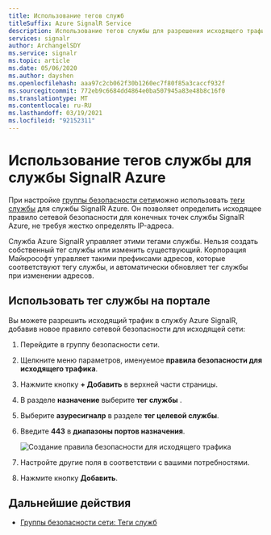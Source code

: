```yaml
---
title: Использование тегов служб
titleSuffix: Azure SignalR Service
description: Использование тегов службы для разрешения исходящего трафика в службу Azure SignalR
services: signalr
author: ArchangelSDY
ms.service: signalr
ms.topic: article
ms.date: 05/06/2020
ms.author: dayshen
ms.openlocfilehash: aaa97c2cb062f30b1260ec7f80f85a3caccf932f
ms.sourcegitcommit: 772eb9c6684dd4864e0ba507945a83e48b8c16f0
ms.translationtype: MT
ms.contentlocale: ru-RU
ms.lasthandoff: 03/19/2021
ms.locfileid: "92152311"
---
```

# <a name="use-service-tags-for-azure-signalr-service"></a>Использование тегов службы для службы SignalR Azure

При настройке [группы безопасности сети](../virtual-network/network-security-groups-overview.md#network-security-groups)можно использовать [теги службы](../virtual-network/network-security-groups-overview.md#service-tags) для службы SignalR Azure. Он позволяет определить исходящее правило сетевой безопасности для конечных точек службы SignalR Azure, не требуя жестко определять IP-адреса.

Служба Azure SignalR управляет этими тегами службы. Нельзя создать собственный тег службы или изменить существующий. Корпорация Майкрософт управляет такими префиксами адресов, которые соответствуют тегу службы, и автоматически обновляет тег службы при изменении адресов.

## <a name="use-service-tag-on-portal"></a>Использовать тег службы на портале

Вы можете разрешить исходящий трафик в службу Azure SignalR, добавив новое правило сетевой безопасности для исходящей сети:

1. Перейдите в группу безопасности сети.

1. Щелкните меню параметров, именуемое **правила безопасности для исходящего трафика**.

1. Нажмите кнопку **+ Добавить** в верхней части страницы.

1. В разделе **назначение** выберите **тег службы** .

1. Выберите **азуресигналр** в разделе **тег целевой службы**.

1. Введите **443** в **диапазоны портов назначения**.

    ![Создание правила безопасности для исходящего трафика](media/howto-service-tags/portal-add-outbound-security-rule.png)

1. Настройте другие поля в соответствии с вашими потребностями.

1. Нажмите кнопку **Добавить**.


## <a name="next-steps"></a>Дальнейшие действия

- [Группы безопасности сети: Теги служб](../virtual-network/network-security-groups-overview.md#security-rules)
